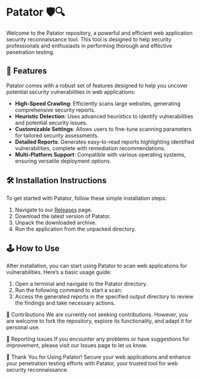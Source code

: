 # Patator 🛡️🔍

Welcome to the Patator repository, a powerful and efficient web application security reconnaissance tool. This tool is designed to help security professionals and enthusiasts in performing thorough and effective penetration testing.

## 🚀 Features

Patator comes with a robust set of features designed to help you uncover potential security vulnerabilities in web applications:

- **High-Speed Crawling**: Efficiently scans large websites, generating comprehensive security reports.
- **Heuristic Detection**: Uses advanced heuristics to identify vulnerabilities and potential security issues.
- **Customizable Settings**: Allows users to fine-tune scanning parameters for tailored security assessments.
- **Detailed Reports**: Generates easy-to-read reports highlighting identified vulnerabilities, complete with remediation recommendations.
- **Multi-Platform Support**: Compatible with various operating systems, ensuring versatile deployment options.

## 🛠️ Installation Instructions

To get started with Patator, follow these simple installation steps:

1. Navigate to our [Releases](../../releases) page.
2. Download the latest version of Patator.
3. Unpack the downloaded archive.
4. Run the application from the unpacked directory.

## 🕹️ How to Use

After installation, you can start using Patator to scan web applications for vulnerabilities. Here’s a basic usage guide:

1. Open a terminal and navigate to the Patator directory.
2. Run the following command to start a scan:
3. Access the generated reports in the specified output directory to review the findings and take necessary actions.

🛑 Contributions
We are currently not seeking contributions. However, you are welcome to fork the repository, explore its functionality, and adapt it for personal use.

🐞 Reporting Issues
If you encounter any problems or have suggestions for improvement, please visit our Issues page to let us know.

🌟 Thank You for Using Patator!
Secure your web applications and enhance your penetration testing efforts with Patator, your trusted tool for web security reconnaissance.
